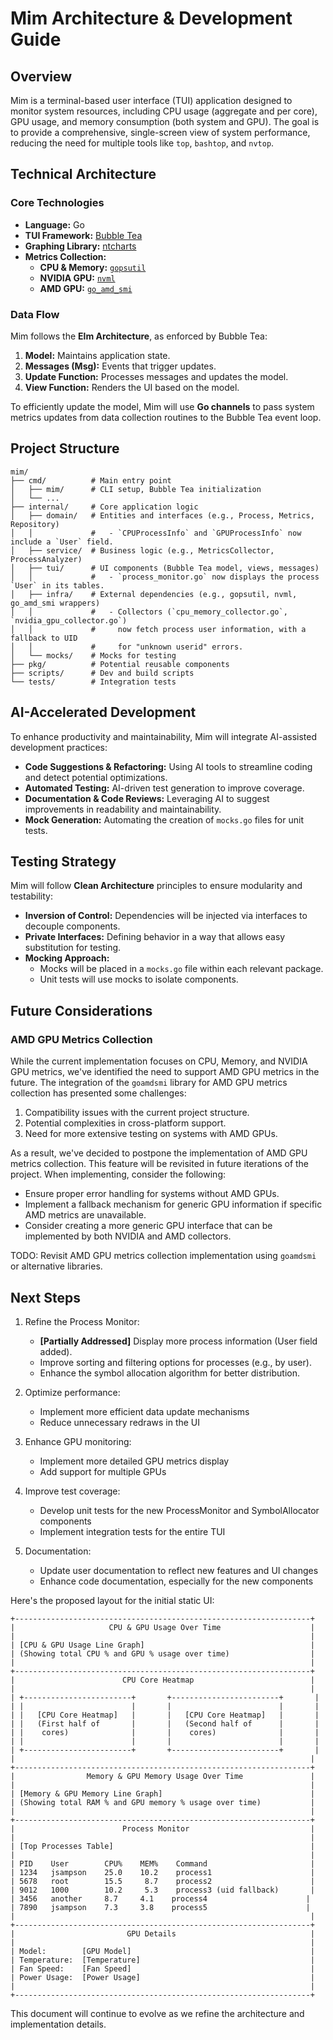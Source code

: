 # Mim Architecture & Development Guide

## Overview

Mim is a terminal-based user interface (TUI) application designed to monitor system resources, including CPU usage (aggregate and per core), GPU usage, and memory consumption (both system and GPU). The goal is to provide a comprehensive, single-screen view of system performance, reducing the need for multiple tools like `top`, `bashtop`, and `nvtop`.

## Technical Architecture

### Core Technologies

- **Language:** Go
- **TUI Framework:** [Bubble Tea](https://github.com/charmbracelet/bubbletea)
- **Graphing Library:** [ntcharts](https://github.com/charmbracelet/bubbletea/tree/master/examples/charts)
- **Metrics Collection:**
  - **CPU & Memory:** [`gopsutil`](https://github.com/shirou/gopsutil)
  - **NVIDIA GPU:** [`nvml`](https://github.com/NVIDIA/go-nvml)
  - **AMD GPU:** [`go_amd_smi`](https://github.com/amd/go_amd_smi)

### Data Flow

Mim follows the **Elm Architecture**, as enforced by Bubble Tea:

1. **Model:** Maintains application state.
2. **Messages (Msg):** Events that trigger updates.
3. **Update Function:** Processes messages and updates the model.
4. **View Function:** Renders the UI based on the model.

To efficiently update the model, Mim will use **Go channels** to pass system metrics updates from data collection routines to the Bubble Tea event loop.

## Project Structure

```
mim/
├── cmd/          # Main entry point
│   ├── mim/      # CLI setup, Bubble Tea initialization
│   └── ...
├── internal/     # Core application logic
│   ├── domain/   # Entities and interfaces (e.g., Process, Metrics, Repository)
│   │             #   - `CPUProcessInfo` and `GPUProcessInfo` now include a `User` field.
│   ├── service/  # Business logic (e.g., MetricsCollector, ProcessAnalyzer)
│   ├── tui/      # UI components (Bubble Tea model, views, messages)
│   │             #   - `process_monitor.go` now displays the process `User` in its tables.
│   ├── infra/    # External dependencies (e.g., gopsutil, nvml, go_amd_smi wrappers)
│   │             #   - Collectors (`cpu_memory_collector.go`, `nvidia_gpu_collector.go`)
│   │             #     now fetch process user information, with a fallback to UID
│   │             #     for "unknown userid" errors.
│   └── mocks/    # Mocks for testing
├── pkg/          # Potential reusable components
├── scripts/      # Dev and build scripts
└── tests/        # Integration tests
```

## AI-Accelerated Development

To enhance productivity and maintainability, Mim will integrate AI-assisted development practices:

- **Code Suggestions & Refactoring:** Using AI tools to streamline coding and detect potential optimizations.
- **Automated Testing:** AI-driven test generation to improve coverage.
- **Documentation & Code Reviews:** Leveraging AI to suggest improvements in readability and maintainability.
- **Mock Generation:** Automating the creation of `mocks.go` files for unit tests.

## Testing Strategy

Mim will follow **Clean Architecture** principles to ensure modularity and testability:

- **Inversion of Control:** Dependencies will be injected via interfaces to decouple components.
- **Private Interfaces:** Defining behavior in a way that allows easy substitution for testing.
- **Mocking Approach:**
  - Mocks will be placed in a `mocks.go` file within each relevant package.
  - Unit tests will use mocks to isolate components.

## Future Considerations

### AMD GPU Metrics Collection

While the current implementation focuses on CPU, Memory, and NVIDIA GPU metrics, we've identified the need to support AMD GPU metrics in the future. The integration of the `goamdsmi` library for AMD GPU metrics collection has presented some challenges:

1. Compatibility issues with the current project structure.
2. Potential complexities in cross-platform support.
3. Need for more extensive testing on systems with AMD GPUs.

As a result, we've decided to postpone the implementation of AMD GPU metrics collection. This feature will be revisited in future iterations of the project. When implementing, consider the following:

- Ensure proper error handling for systems without AMD GPUs.
- Implement a fallback mechanism for generic GPU information if specific AMD metrics are unavailable.
- Consider creating a more generic GPU interface that can be implemented by both NVIDIA and AMD collectors.

TODO: Revisit AMD GPU metrics collection implementation using `goamdsmi` or alternative libraries.

## Next Steps

1. Refine the Process Monitor:
   - **[Partially Addressed]** Display more process information (User field added).
   - Improve sorting and filtering options for processes (e.g., by user).
   - Enhance the symbol allocation algorithm for better distribution.

2. Optimize performance:
   - Implement more efficient data update mechanisms
   - Reduce unnecessary redraws in the UI

3. Enhance GPU monitoring:
   - Implement more detailed GPU metrics display
   - Add support for multiple GPUs

4. Improve test coverage:
   - Develop unit tests for the new ProcessMonitor and SymbolAllocator components
   - Implement integration tests for the entire TUI

5. Documentation:
   - Update user documentation to reflect new features and UI changes
   - Enhance code documentation, especially for the new components

Here's the proposed layout for the initial static UI:

```
+------------------------------------------------------------------+
|                     CPU & GPU Usage Over Time                    |
|                                                                  |
| [CPU & GPU Usage Line Graph]                                     |
| (Showing total CPU % and GPU % usage over time)                  |
|                                                                  |
+------------------------------------------------------------------+
|                        CPU Core Heatmap                          |
|                                                                  |
| +------------------------+       +------------------------+       |
| |                        |       |                        |       |
| |   [CPU Core Heatmap]   |       |   [CPU Core Heatmap]   |       |
| |   (First half of       |       |   (Second half of      |       |
| |    cores)              |       |    cores)              |       |
| |                        |       |                        |       |
| +------------------------+       +------------------------+       |
|                                                                  |
+------------------------------------------------------------------+
|                Memory & GPU Memory Usage Over Time               |
|                                                                  |
| [Memory & GPU Memory Line Graph]                                 |
| (Showing total RAM % and GPU memory % usage over time)           |
|                                                                  |
+------------------------------------------------------------------+
|                        Process Monitor                           |
|                                                                  |
| [Top Processes Table]                                            |
|                                                                  |
| PID    User        CPU%    MEM%    Command                       |
| 1234   jsampson    25.0    10.2    process1                      |
| 5678   root        15.5     8.7    process2                      |
| 9012   1000        10.2     5.3    process3 (uid fallback)       |
| 3456   another     8.7     4.1    process4                      |
| 7890   jsampson    7.3     3.8    process5                      |
|                                                                  |
+------------------------------------------------------------------+
|                         GPU Details                              |
|                                                                  |
| Model:        [GPU Model]                                        |
| Temperature:  [Temperature]                                      |
| Fan Speed:    [Fan Speed]                                        |
| Power Usage:  [Power Usage]                                      |
|                                                                  |
+------------------------------------------------------------------+
```

This document will continue to evolve as we refine the architecture and implementation details.
